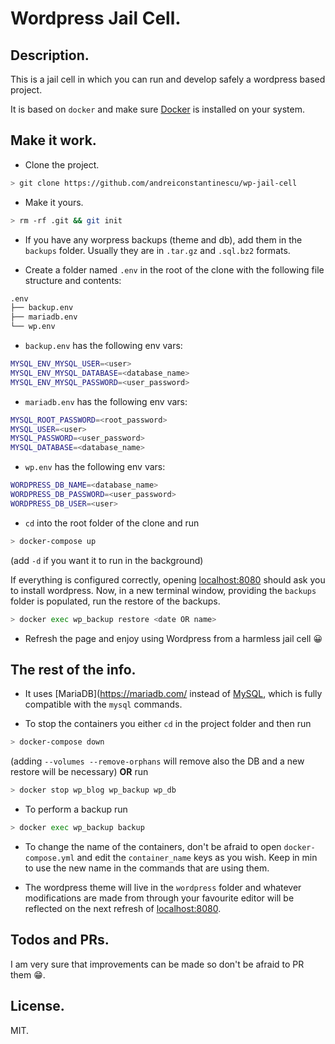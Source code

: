 # Wordpress Jail Cell.

## Description.
This is a jail cell in which you can run and develop safely a wordpress based project.

It is based on `docker` and make sure [Docker](https://www.docker.com/) is installed on your system.

## Make it work.

- Clone the project.
```sh
> git clone https://github.com/andreiconstantinescu/wp-jail-cell
```

- Make it yours.
```sh
> rm -rf .git && git init
```

- If you have any worpress backups (theme and db), add them in the `backups` folder.
Usually they are in `.tar.gz` and `.sql.bz2` formats.

- Create a folder named `.env` in the root of the clone with the following file structure and contents:
```sh
.env
├── backup.env
├── mariadb.env
└── wp.env
```
  - `backup.env` has the following env vars:
```sh
MYSQL_ENV_MYSQL_USER=<user>
MYSQL_ENV_MYSQL_DATABASE=<database_name>
MYSQL_ENV_MYSQL_PASSWORD=<user_password>
```
  - `mariadb.env` has the following env vars:
```sh
MYSQL_ROOT_PASSWORD=<root_password>
MYSQL_USER=<user>
MYSQL_PASSWORD=<user_password>
MYSQL_DATABASE=<database_name>
```
  - `wp.env` has the following env vars:
```sh
WORDPRESS_DB_NAME=<database_name>
WORDPRESS_DB_PASSWORD=<user_password>
WORDPRESS_DB_USER=<user>
```

- `cd` into the root folder of the clone and run
```sh
> docker-compose up
```
(add `-d` if you want it to run in the background)

If everything is configured correctly, opening [localhost:8080](http://localhost:8080) should ask you to install wordpress. Now, in a new terminal window, providing the `backups` folder is populated, run the restore of the backups.

```sh
> docker exec wp_backup restore <date OR name>
```

- Refresh the page and enjoy using Wordpress from a harmless jail cell 😀

## The rest of the info.
- It uses [MariaDB](https://mariadb.com/ instead of [MySQL](https://www.mysql.com/), which is fully compatible with the `mysql` commands.

- To stop the containers you either `cd` in the project folder and then run
```sh
> docker-compose down
```
(adding `--volumes --remove-orphans` will remove also the DB and a new restore will be necessary)
**OR** run
```sh
> docker stop wp_blog wp_backup wp_db
```

- To perform a backup run
```sh
> docker exec wp_backup backup
```

- To change the name of the containers, don't be afraid to open `docker-compose.yml` and edit the `container_name` keys as you wish. Keep in min to use the new name in the commands that are using them.

- The wordpress theme will live in the `wordpress` folder and whatever modifications are made from through your favourite editor will be reflected on the next refresh of [localhost:8080](http://localhost:8080).

## Todos and PRs.
I am very sure that improvements can be made so don't be afraid to PR them 😁.

## License.
MIT.
